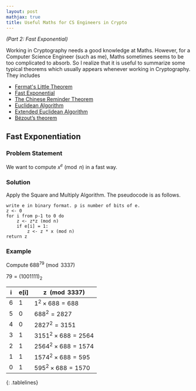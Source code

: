 ```yaml
---
layout: post
mathjax: true
title: Useful Maths for CS Engineers in Crypto
---
```


*(Part 2: Fast Exponential)*

Working in Cryptography needs a good knowledge at Maths. However, for a Computer Science Engineer (such as me), Maths sometimes seems to be too complicated to absorb. So I realize that it is useful to summarize some typical theorems which usually appears whenever working in Cryptography. They includes

+ [Fermat's Little Theorem](https://nvietsang.github.io/Useful-Maths-for-CS-Engineers-in-Crypto)
+ [Fast Exponential](https://nvietsang.github.io/Fast-Exponential)
+ [The Chinese Reminder Theorem](https://nvietsang.github.io/Chinese-Reminder-Theorem)
+ [Euclidean Algorithm](https://nvietsang.github.io/Euclidean-Algorithm)
+ [Extended Euclidean Algorithm](https://nvietsang.github.io/Extended-Euclidean-Algorithm)
+ [Bézout’s theorem](https://nvietsang.github.io/Extended-Euclidean-Algorithm)

## Fast Exponentiation
### Problem Statement
We want to compute $x^e \pmod{n}$ in a fast way.

### Solution
Apply the Square and Multiply Algorithm. The pseudocode is as follows.
```
write e in binary format. p is number of bits of e.
z <- 0
for i from p-1 to 0 do
    z <- z*z (mod n)
    if e[i] = 1:
        z <- z * x (mod n)
return z
```

### Example
Compute $688^79 \pmod{3337}$

$79 = (1001111)_2$

|i  |e[i]| z $\pmod{3337}$ |
|---|----|---|
| 6 |  1 | $1^2\times 688 = 688$  |
| 5 |  0 | $688^2 = 2827$  |
| 4 |  0 | $2827^2 = 3151$  |
| 3 |  1 | $3151^2\times 688 = 2564$  |
| 2 |  1 | $2564^2\times 688 = 1574$  |
| 1 |  1 | $1574^2\times 688 = 595$  |
| 0 |  1 | $595^2\times 688 = 1570$  |
{: .tablelines}

